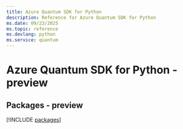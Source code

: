 ```yaml
---
title: Azure Quantum SDK for Python
description: Reference for Azure Quantum SDK for Python
ms.date: 09/23/2025
ms.topic: reference
ms.devlang: python
ms.service: quantum
---
```

# Azure Quantum SDK for Python - preview
## Packages - preview
[!INCLUDE [packages](quantum-index.md)]